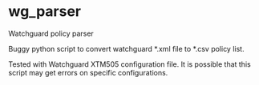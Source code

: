 # wg_parser
Watchguard policy parser

Buggy python script to convert watchguard *.xml file to *.csv policy list.

Tested with Watchguard XTM505 configuration file. It is possible that this script may get errors on specific configurations.
